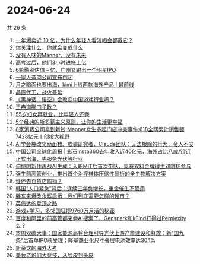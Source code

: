 # 2024-06-24

共 26 条

<!-- BEGIN 36KR -->
<!-- 最后更新时间 2024-06-24 03:00:55 +0800 -->
1. [一年爆卖近 10 亿，为什么年轻人看演唱会都戴它？](https://36kr.com/p/2831864363239689)
1. [你关注什么，你就会变成什么](https://36kr.com/p/2821260771232009)
1. [没有人味的Manner，没有未来](https://36kr.com/p/2829213660645634)
1. [高考过后，他们3小时进帐上亿](https://36kr.com/p/2831627801725444)
1. [6轮融资估值百亿，广州又跑出一个明星IPO](https://36kr.com/p/2831759493319177)
1. [一家人造肉公司宣布倒闭](https://36kr.com/p/2830696293108227)
1. [月之暗面也要出海，kimi上线两款海外产品 | 最前线](https://36kr.com/p/2827623422855433)
1. [晶圆代工，战火蔓延](https://36kr.com/p/2830329142020355)
1. [《黑神话：悟空》会改变中国游戏行业吗？](https://36kr.com/p/2831630875089285)
1. [王冉道哪门子歉？](https://36kr.com/p/2830692429334792)
1. [55岁妇女再就业，比年轻人还卷](https://36kr.com/p/2831696735160839)
1. [5个经典的斯多葛主义原则，让你的生活更幸福](https://36kr.com/p/2826583309404423)
1. [8家消费公司拿到新钱;Manner发生多起门店冲突事件;618全网累计销售额7428亿元丨创投大视野](https://36kr.com/p/2829313986103558)
1. [AI学会篡改奖励函数、欺骗研究者，Claude团队：无法根除的行为，令人不安](https://36kr.com/p/2831844549019913)
1. [中国公司全球化周报 | 影石Insta360去年收入近40亿元，海外占比八成/钉钉正式出海，先服务光伏等行业](https://36kr.com/p/2830775183051011)
1. [何恺明新作再战AI生成：入职MIT后首次带队，奥赛双料金牌得主邓明扬参与](https://36kr.com/p/2831844470688258)
1. [强生前高管创业，推出首个治疗椎体压缩性骨折的全生物解决方案](https://36kr.com/p/2831636799244551)
1. [谁还去百货店购物？](https://36kr.com/p/2829736343210241)
1. [韩国“人口紧急”背后：连续三年负增长，重金催生不管用](https://36kr.com/p/2830732555340295)
1. [胖东来爆改永辉启示：我们到底需要怎样的超市？](https://36kr.com/p/2829833307441670)
1. [英伟达的登顶之路](https://36kr.com/p/2830435503950342)
1. [游戏+学习，多邻国狂揽9760万月活的秘密](https://36kr.com/p/2816884151831049)
1. [百度和阿里的前高管都来卷AI搜索了，Genspark和kFind打得过Perplexity 么？](https://36kr.com/p/2831832703011073)
1. [本周双碳大事：国家能源局将合理引导光伏上游产能建设和释放；新“国九条”后首单IPO获受理；隆基商业化尺寸叠层电池效率达30.1%](https://36kr.com/p/2831913578268930)
1. [新茶饮的海外大考](https://36kr.com/p/2831189315127816)
1. [美妆老炮们大竞技，从脸皮到头皮](https://36kr.com/p/2829688139106568)
<!-- END 36KR -->